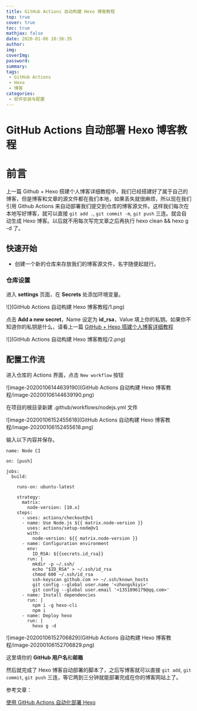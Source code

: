 ```yaml
---
title: GitHub Actions 自动构建 Hexo 博客教程
top: true
cover: true
toc: true
mathjax: false
date: 2020-01-06 10:36:35
author:
img:
coverImg:
password:
summary:
tags:
 - GitHub Actions
 - Hexo
 - 博客
categories:
 - 软件安装与配置
---
```


# GitHub Actions 自动部署 Hexo 博客教程

# 前言

上一篇 Github + Hexo 搭建个人博客详细教程中，我们已经搭建好了属于自己的博客，但是博客和文章的源文件都在我们本地，如果丢失就很麻烦，所以现在我们引用 Github Actions
来自动部署我们提交到仓库的博客源文件。这样我们每次在本地写好博客，就可以直接 `git add .`, `git commit -m`, `git push` 三连。就会自动生成 Hexo 博客。以后就不用每次写完文章之后再执行 hexo clean && hexo g -d 了。

## 快速开始

+ 创建一个新的仓库来存放我们的博客源文件，名字随便起就行。

### 仓库设置

进入 **settings** 页面，在 **Secrets** 处添加环境变量。



![](GitHub Actions 自动构建 Hexo 博客教程/1.png)

点击 **Add a new secret**，Name 设定为 **id_rsa**，Value 填上你的私钥。如果你不知道你的私钥是什么，请看上一篇 [GitHub + Hexo 搭建个人博客详细教程]()

![](GitHub Actions 自动构建 Hexo 博客教程/2.png)

## 配置工作流

进入仓库的 Actions 界面，点击 `New workflow` 按钮

![image-20200106144639190](GitHub Actions 自动构建 Hexo 博客教程/image-20200106144639190.png)

在项目的根目录新建 .github/workflows/nodejs.yml 文件

![image-20200106152455618](GitHub Actions 自动构建 Hexo 博客教程/image-20200106152455618.png)

输入以下内容并保存。

```
name: Node CI

on: [push]

jobs:
  build:

    runs-on: ubuntu-latest
    
    strategy:
      matrix:
        node-version: [10.x]
    steps:
      - uses: actions/checkout@v1
      - name: Use Node.js ${{ matrix.node-version }}
        uses: actions/setup-node@v1
        with:
          node-version: ${{ matrix.node-version }}
      - name: Configuration environment
        env:
          ID_RSA: ${{secrets.id_rsa}}
        run: |
          mkdir -p ~/.ssh/
          echo "$ID_RSA" > ~/.ssh/id_rsa
          chmod 600 ~/.ssh/id_rsa
          ssh-keyscan github.com >> ~/.ssh/known_hosts
          git config --global user.name '<zhongshiyi>'
          git config --global user.email '<1351896179@qq.com>'
      - name: Install dependencies
        run: |
          npm i -g hexo-cli
          npm i
      - name: Deploy hexo
        run: |
          hexo g -d

```

![image-20200106152706829](GitHub Actions 自动构建 Hexo 博客教程/image-20200106152706829.png)

这里填你的 **GitHub 用户名**和**邮箱**

然后就完成了 Hexo 博客自动部署的脚本了，之后写博客就可以直接 `git add`, `git commit`, `git push` 三连，等它两到三分钟就能部署完成在你的博客网站上了。

参考文章：

[使用 GitHub Actions 自动化部署 Hexo](teaching.applysquare.com)